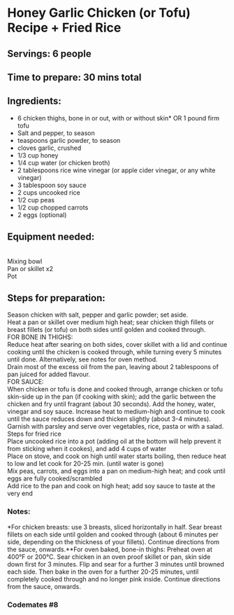 # Honey Garlic Chicken (or Tofu) Recipe + Fried Rice

## Servings: 6 people

## Time to prepare: 30 mins total

## Ingredients:
- 6 chicken thighs, bone in or out, with or without skin*
  OR 1 pound firm tofu
- Salt and pepper, to season
- teaspoons garlic powder, to season
- cloves garlic, crushed
- 1/3 cup honey
- 1/4 cup water (or chicken broth)
- 2 tablespoons rice wine vinegar (or apple cider vinegar, or any white vinegar)
- 3 tablespoon soy sauce
- 2 cups uncooked rice
- 1/2 cup peas
- 1/2 cup chopped carrots
- 2 eggs (optional)
## Equipment needed:
<br>Mixing bowl
<br>Pan or skillet x2
<br>Pot
## Steps for preparation:
Season chicken with salt, pepper and garlic powder; set aside.
<br>Heat a pan or skillet over medium high heat; sear chicken thigh fillets or breast fillets (or tofu) on both sides until golden and cooked through.
<br>FOR BONE IN THIGHS:
<br>Reduce heat after searing on both sides, cover skillet with a lid and continue cooking until the chicken is cooked through, while turning every 5 minutes until done. Alternatively, see notes for oven method.
<br>Drain most of the excess oil from the pan, leaving about 2 tablespoons of pan juiced for added flavour.
<br>FOR SAUCE:
<br>When chicken or tofu is done and cooked through, arrange chicken or tofu skin-side up in the pan (if cooking with skin); add the garlic between the chicken and fry until fragrant (about 30 seconds). Add the honey, water, vinegar and soy sauce. Increase heat to medium-high and continue to cook until the sauce reduces down and thicken slightly (about 3-4 minutes).
<br>Garnish with parsley and serve over vegetables, rice, pasta or with a salad.
<br>Steps for fried rice
<br>Place uncooked rice into a pot (adding oil at the bottom will help prevent it from sticking when it cookes), and add 4 cups of water
<br>Place on stove, and cook on high until water starts boiling, then reduce heat to low and let cook for 20-25 min. (until water is gone)
<br>Mix peas, carrots, and eggs into a pan on medium-high heat; and cook until eggs are fully cooked/scrambled
<br>Add rice to the pan and cook on high heat; add soy sauce to taste at the very end
### Notes:
*For chicken breasts: use 3 breasts, sliced horizontally in half. Sear breast fillets on each side until golden and cooked through (about 6 minutes per side, depending on the thickness of your fillets). Continue directions from the sauce, onwards.**For oven baked, bone-in thighs: Preheat oven at 400°F or 200°C. Sear chicken in an oven proof skillet or pan, skin side down first for 3 minutes. Flip and sear for a further 3 minutes until browned each side. Then bake in the oven for a further 20-25 minutes, until completely cooked through and no longer pink inside. Continue directions from the sauce, onwards.

### Codemates #8
